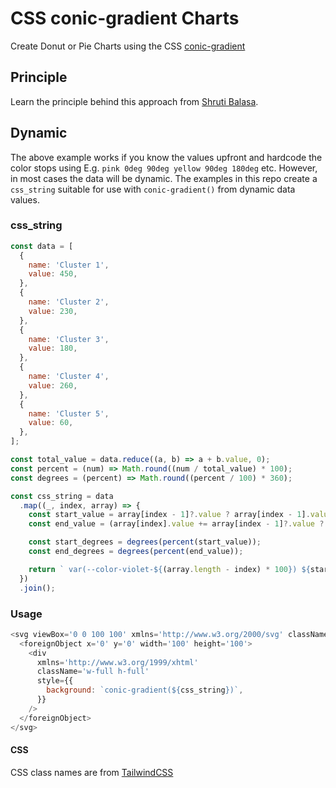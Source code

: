 # CSS conic-gradient Charts

Create Donut or Pie Charts using the CSS [conic-gradient](https://developer.mozilla.org/en-US/docs/Web/CSS/gradient/conic-gradient)

## Principle

Learn the principle behind this approach from [Shruti Balasa](https://twitter.com/shrutibalasa/status/1612785019159982080?s=20&t=6TLkMmRjOFQxKP7W-jFPcA).

## Dynamic

The above example works if you know the values upfront and hardcode the color stops using E.g. `pink 0deg 90deg yellow 90deg 180deg` etc. However, in most cases the data will be dynamic. The examples in this repo create a `css_string` suitable for use with `conic-gradient()` from dynamic data values.

### css_string

```javascript
const data = [
  {
    name: 'Cluster 1',
    value: 450,
  },
  {
    name: 'Cluster 2',
    value: 230,
  },
  {
    name: 'Cluster 3',
    value: 180,
  },
  {
    name: 'Cluster 4',
    value: 260,
  },
  {
    name: 'Cluster 5',
    value: 60,
  },
];

const total_value = data.reduce((a, b) => a + b.value, 0);
const percent = (num) => Math.round((num / total_value) * 100);
const degrees = (percent) => Math.round((percent / 100) * 360);

const css_string = data
  .map((_, index, array) => {
    const start_value = array[index - 1]?.value ? array[index - 1].value : 0;
    const end_value = (array[index].value += array[index - 1]?.value ? array[index - 1].value : 0);

    const start_degrees = degrees(percent(start_value));
    const end_degrees = degrees(percent(end_value));

    return ` var(--color-violet-${(array.length - index) * 100}) ${start_degrees}deg ${end_degrees}deg`;
  })
  .join();
```

### Usage

```javascript
<svg viewBox='0 0 100 100' xmlns='http://www.w3.org/2000/svg' className='rounded-full'>
  <foreignObject x='0' y='0' width='100' height='100'>
    <div
      xmlns='http://www.w3.org/1999/xhtml'
      className='w-full h-full'
      style={{
        background: `conic-gradient(${css_string})`,
      }}
    />
  </foreignObject>
</svg>
```

#### CSS

CSS class names are from [TailwindCSS](https://tailwindcss.com/docs/customizing-colors)
